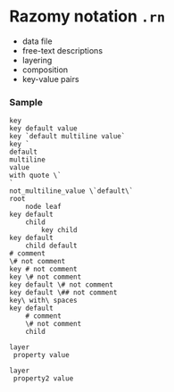 # Razomy notation `.rn`

- data file
- free-text descriptions
- layering
- composition
- key-value pairs


### Sample

```rn
key
key default value
key `default multiline value`
key `
default
multiline
value
with quote \`
`
not_multiline_value \`default\`
root
    node leaf
key default
    child
        key child
key default
    child default
# comment
\# not comment
key # not comment
key \# not comment
key default \# not comment
key default \## not comment
key\ with\ spaces
key default
    # comment
    \# not comment
    child

layer
 property value

layer
 property2 value

```
